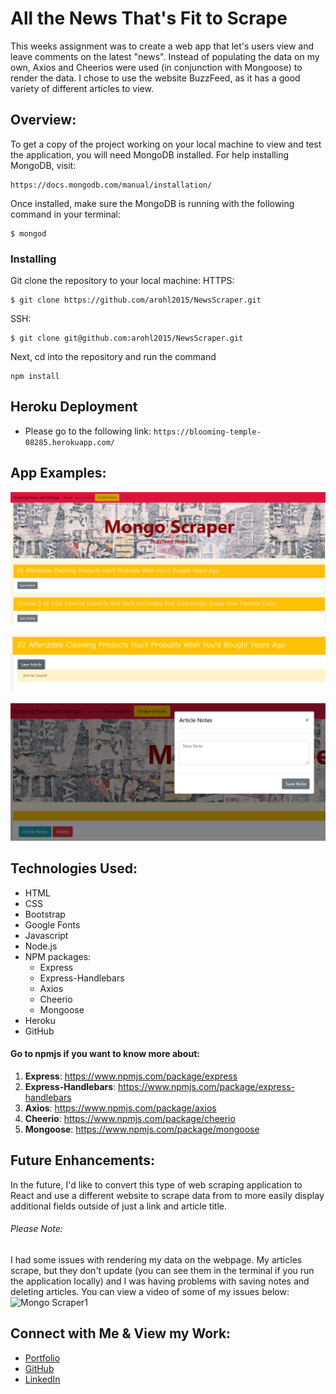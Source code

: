 # All the News That's Fit to Scrape
This weeks assignment was to create a web app that let's users view and leave comments on the latest "news". Instead of populating the data on my own, Axios and Cheerios were used (in conjunction with Mongoose) to render the data. I chose to use the website BuzzFeed, as it has a good variety of different articles to view.
​
## Overview: 
To get a copy of the project working on your local machine to view and test the application, you will need MongoDB installed. For help installing MongoDB, visit:
````
https://docs.mongodb.com/manual/installation/
````
Once installed, make sure the MongoDB is running with the following command in your terminal:
````
$ mongod
````
### Installing
Git clone the repository to your local machine:
HTTPS:
```
$ git clone https://github.com/arohl2015/NewsScraper.git
```
SSH:
```
$ git clone git@github.com:arohl2015/NewsScraper.git
```
Next, cd into the repository and run the command
```
npm install
```
## Heroku Deployment

* Please go to the following link: `https://blooming-temple-08285.herokuapp.com/` 

## App Examples:
​![Mongo Scraper1](public/assets/images/homepage.PNG)

![Mongo Scraper2](public/assets/images/saved.PNG)

![Mongo Scraper3](public/assets/images/savenotes.PNG)

## Technologies Used:
-   HTML
-   CSS
-   Bootstrap
-   Google Fonts
-	Javascript
-	Node.js
-	NPM packages:
    -	Express
    -   Express-Handlebars
    -   Axios
    -   Cheerio
    -   Mongoose
-   Heroku
-   GitHub

#### Go to npmjs if you want to know more about:

1. **Express**:  https://www.npmjs.com/package/express
2. **Express-Handlebars**: https://www.npmjs.com/package/express-handlebars
3. **Axios**: https://www.npmjs.com/package/axios
4. **Cheerio**: https://www.npmjs.com/package/cheerio
5. **Mongoose**: https://www.npmjs.com/package/mongoose

## Future Enhancements:
In the future, I'd like to convert this type of web scraping application to React and use a different website to scrape data from to more easily display additional fields outside of just a link and article title.
###### Please Note:
I had some issues with rendering my data on the webpage. My articles scrape, but they don't update (you can see them in the terminal if you run the application locally) and I was having problems with saving notes and deleting articles. You can view a video of some of my issues below:
​![Mongo Scraper1](public/assets/images/scraper.gif)

## Connect with Me & View my Work:
- <a href="https://arohl2015.github.io/Updated-Portfolio/" target="_blank"> Portfolio </a>
- <a href="https://github.com/arohl2015" target="_blank"> GitHub </a>
- <a href="https://www.linkedin.com/in/aprilrohlcfp/" target="_blank"> LinkedIn </a>
